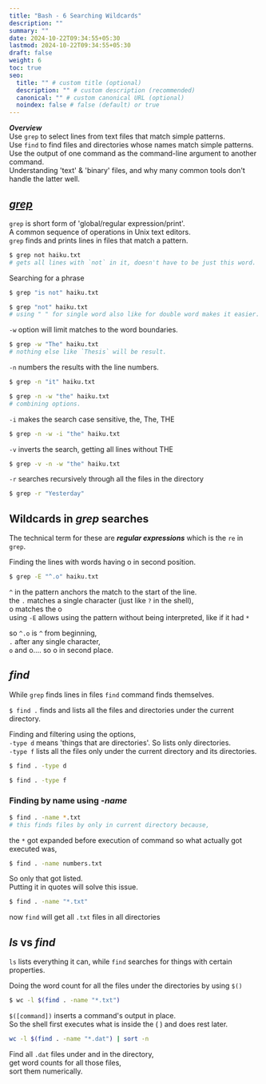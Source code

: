 ```yaml
---
title: "Bash - 6 Searching Wildcards"
description: ""
summary: ""
date: 2024-10-22T09:34:55+05:30
lastmod: 2024-10-22T09:34:55+05:30
draft: false
weight: 6
toc: true
seo:
  title: "" # custom title (optional)
  description: "" # custom description (recommended)
  canonical: "" # custom canonical URL (optional)
  noindex: false # false (default) or true
---
```





***Overview***        
Use `grep` to select lines from text files that match simple patterns.            
Use `find` to find files and directories whose names match simple patterns.       
Use the output of one command as the command-line argument to another command.    
Understanding 'text' & 'binary' files, and why many common tools don't handle the latter well.


## [*grep*](/personal-site/docs/bash-linux/command-docs/grep)

`grep` is short form of 'global/regular expression/print'.      
A common sequence of operations in Unix text editors.           
`grep` finds and prints lines in files that match a pattern.
```bash {frame="none"}
$ grep not haiku.txt
# gets all lines with `not` in it, doesn't have to be just this word.
```

Searching for a phrase
```bash {frame="none"}
$ grep "is not" haiku.txt

$ grep "not" haiku.txt
# using " " for single word also like for double word makes it easier.
```


`-w` option will limit matches to the word boundaries.
```bash {frame="none"}
$ grep -w "The" haiku.txt
# nothing else like `Thesis` will be result.
```


`-n` numbers the results with the line numbers.
```bash {frame="none"}
$ grep -n "it" haiku.txt

$ grep -n -w "the" haiku.txt
# combining options.
```

`-i` makes the search case sensitive, the, The, THE
```bash {frame="none"}
$ grep -n -w -i "the" haiku.txt
```


`-v` inverts the search, getting all lines without THE
```bash {frame="none"}
$ grep -v -n -w "the" haiku.txt
```


`-r` searches recursively through all the files in the directory
```bash {frame="none"}
$ grep -r "Yesterday"
```



## Wildcards in *grep* searches

The technical term for these are ***regular expressions*** which is the `re` in `grep`.

Finding the lines with words having o in second position.
```bash {fame="none"}
$ grep -E "^.o" haiku.txt
```
`^`  in the pattern anchors the match to the start of the line.     
the `.` matches a single character (just like `?` in the shell),     
o matches the o     
using `-E` allows using the pattern without being interpreted, like if it had `*`

so `^.o` is  `^` from beginning,    
`.` after any single character,     
`o` and o.... so o in second place.


## *find*

While `grep` finds lines in files `find` command finds themselves.

`$ find .`   finds and lists all the files and directories under the current directory.

Finding and filtering using the options,  
`-type d` means 'things that are directories'. So lists only directories.  
`-type f` lists all the files only under the current directory and its directories.  
```bash {frame="none"}
$ find . -type d

$ find . -type f
```


### Finding by name using *-name*

```bash {frame="none"}
$ find . -name *.txt
# this finds files by only in current directory because,
```
the `*` got expanded before execution of command so what actually got executed was,
```bash {frame="none"}
$ find . -name numbers.txt
```
So only that got listed.    
Putting it in quotes will solve this issue.
```bash {frame="none"}
$ find . -name "*.txt"
```
now `find` will get all `.txt` files in all directories


## *ls* vs *find*

`ls` lists everything it can, while `find` searches for things with certain properties.

Doing the word count for all the files under the directories by using `$()`
```bash {frame="none"}
$ wc -l $(find . -name "*.txt")
```
`$([command])` inserts a command's output in place.     
So the shell first executes what is inside the ( ) and does rest later.


```bash {frame="none"}
wc -l $(find . -name "*.dat") | sort -n
```

Find all `.dat` files under and in the directory,    
get word counts for all those files,    
sort them numerically.    

